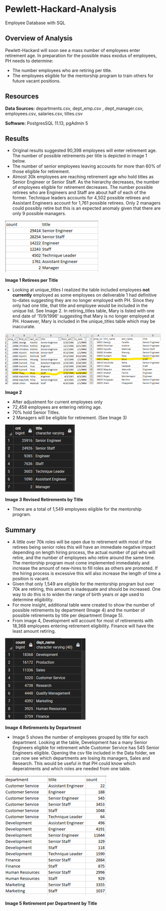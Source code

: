 # Pewlett-Hackard-Analysis
Employee Database with SQL

## Overview of Analysis
Pewlett-Hackard will soon see a mass number of employees enter retirement age. In preparation for the possible mass exodus of employees, PH needs to determine:
-	The number employees who are retiring per title.
-	The employees eligible for the mentorship program to train others for future vacant positions. 

## Resources
**Data Sources:** departments.csv, dept_emp.csv , dept_manager.csv, employees.csv, salaries.csv, titles.csv

**Software:** PostgresSQL 11.13, pgAdmin 5

## Results
- Original results suggested 90,398 employees will enter retirement age. The number of possible retirements per title is depicted in image 1 below.
- The number of senior employees leaving accounts for more than 60% of those eligible for retirement. 
- Almost 30k employees are reaching retirement age who hold titles as Senior Engineer or Senior Staff. As the hierarchy decreases, the number of employees eligible for retirement decreases. The number possible retirees who are Engineers and Staff are about half of each of the former. Technique leaders accounts for 4,502 possible retirees and Assistant Engineers account for 1,761 possible retirees. Only 2 managers could possibly retire but this is an expected anomaly given that there are only 9 possible managers.

![retiring_titles](Data/retiring_titles.png)                                                                                                                                

**Image 1 Retirees per Title**

-	Looking at unique_titles I realized the table included employees **not currently** employed as some employees on deliverable 1 had definitive to-dates suggesting they are no longer employed with PH. Since they only had one title, that title and employee would be included in the unique list. See Image 2. In retiring_titles table, Mary is listed with one end date of ‘11/9/1996’ suggesting that Mary is no longer employed at PH. However, Mary is included in the unique_titles table which may be inaccurate. 

![retirementTitles_vs_unique]( Data/retirementTitles_vs_unique.png)

**Image 2**


-	After adjustment for current employees only 
  -	72,458 employees are entering retiring age.
  - 70% hold Senior Titles.
  - 2 Managers will be eligible for retirement.
  (See Image 3)

![current_per_title](Data/current_per_title.png)

**Image 3 Revised Retirements by Title**


- There are a total of 1,549 employees eligible for the mentorship program.  

## Summary
-	A little over 70k roles will be open due to retirement with most of the retirees being senior roles this will have an immediate negative impact depending on length hiring process, the actual number of ppl who will retire, and the number of employees who retire around the same time. The mentorship program must come implemented immediately and increase the amount of new-hires to fill roles as others are promoted. If the hiring process is excessive this will also increase the length of time a position is vacant. 
-	Given that only 1,549 are eligible for the mentorship program but over 70k are retiring, this amount is inadequate and should be increased. One way to do this is to widen the range of birth years or age used to determine eligibility.
-	For more insight, additional table were created to show the number of possible retirements by department (Image 4) and the number of possible retirements by title per department (Image 5).
-	From image 4, Development will account for most of retirements with 18,368 employees entering retirement eligibility. Finance will have the least amount retiring. 

![per_dept](Data/per_dept.png)

**Image 4 Retirements by Department**


-	Image 5 shows the number of employees grouped by title for each department. Looking at the table, Development has a many Senior Engineers eligible for retirement while Customer Service has 545 Senior Engineers eligible. Opening the csv file included in the Data folder, we can now see which departments are losing its managers, Sales and Research. This would be useful in that PH could know which deperatments and which roles are needed from one table.

![perDeptperTitle](Data/perDeptperTitle.png)

**Image 5 Retirement per Department by Title**

